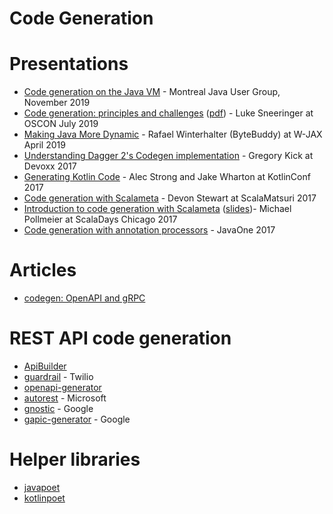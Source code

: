 # Code Generation

# Presentations

- [Code generation on the Java VM](https://speakerdeck.com/sullis/code-generation-on-the-java-vm-montreal-2019-11-05) - Montreal Java User Group, November 2019
- [Code generation: principles and challenges](https://conferences.oreilly.com/oscon/oscon-or-2019/public/schedule/detail/75958) ([pdf](https://conferences.oreilly.com/oscon/oscon-or-2019/cdn.oreillystatic.com/en/assets/1/event/295/Code%20generation_%20Principles%20and%20challenges%20Presentation.pdf)) - Luke Sneeringer at OSCON July 2019
- [Making Java More Dynamic](https://www.youtube.com/watch?v=Gjtrl66J26g) - Rafael Winterhalter (ByteBuddy) at W-JAX April 2019
- [Understanding Dagger 2's Codegen implementation](https://www.youtube.com/watch?v=-UWWFBEhW3Q) - Gregory Kick at Devoxx 2017
- [Generating Kotlin Code](https://www.youtube.com/watch?v=_obNBSldffw) - Alec Strong and Jake Wharton at KotlinConf 2017
- [Code generation with Scalameta](https://www.youtube.com/watch?v=ONlBglP8H3Y) - Devon Stewart at ScalaMatsuri 2017
- [Introduction to code generation with Scalameta](https://www.youtube.com/watch?v=l88-ljjtLO0) ([slides](https://www.michaelpollmeier.com/presentations/2017-04-22-scalameta-scaladays/#/))- Michael Pollmeier at ScalaDays Chicago 2017
- [Code generation with annotation processors](https://www.slideshare.net/deors/javaone-2017-con3282-code-generation-with-annotation-processors-state-of-the-art-in-java-9) - JavaOne 2017

# Articles
- [codegen: OpenAPI and gRPC](https://medium.com/apis-and-digital-transformation/openapi-and-grpc-side-by-side-b6afb08f75ed)

# REST API code generation
- [ApiBuilder](https://www.apibuilder.io/)
- [guardrail](https://guardrail.dev/) - Twilio
- [openapi-generator](https://github.com/OpenAPITools/openapi-generator)
- [autorest](https://github.com/Azure/autorest) - Microsoft
- [gnostic](https://github.com/googleapis/gnostic) - Google
- [gapic-generator](https://github.com/googleapis/gapic-generator) - Google

# Helper libraries
- [javapoet](https://github.com/square/javapoet)
- [kotlinpoet](https://github.com/square/kotlinpoet)
